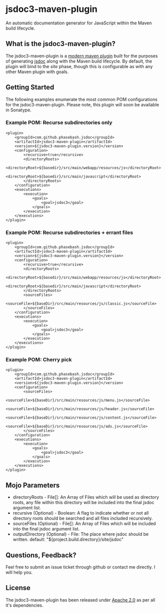 jsdoc3-maven-plugin
===================

An automatic documentation generator for JavaScript within the Maven build lifecycle.

## What is the jsdoc3-maven-plugin? ##
The jsdoc3-maven-plugin is a [modern maven plugin](http://maven.apache.org/plugin-tools/maven-plugin-plugin/examples/using-annotations.html)
built for the purposes of generating [jsdoc](http://usejsdoc.org/) along with the Maven build lifecycle.  By default, the
plugin will bind to the _site_ phase, though this is configurable as with any other Maven plugin with goals.

## Getting Started ##
The following examples enumerate the most common POM configurations for the jsdoc3-maven-plugin.  Please note, this plugin
will soon be available in Sonatype.

### Example POM: Recurse subdirectories only ##
    <plugin>
        <groupId>com.github.phasebash.jsdoc</groupId>
        <artifactId>jsdoc3-maven-plugin</artifactId>
        <version>${jsdoc3-maven-plugin.version}</version>
        <configuration>
            <recursive>true</recursive>
            <directoryRoots>
                <directoryRoot>${basedir}/src/main/webapp/resources/js</directoryRoot>
                <directoryRoot>${basedir}/src/main/javascript</directoryRoot>
            </directoryRoots>
        </configuration>
        <executions>
            <execution>
                <goals>
                    <goal>jsdoc3</goal>
                </goals>
            </execution>
        </executions>
    </plugin>

### Example POM: Recurse subdirectories + errant files ##
    <plugin>
        <groupId>com.github.phasebash.jsdoc</groupId>
        <artifactId>jsdoc3-maven-plugin</artifactId>
        <version>${jsdoc3-maven-plugin.version}</version>
        <configuration>
            <recursive>true</recursive>
            <directoryRoots>
                <directoryRoot>${basedir}/src/main/webapp/resources/js</directoryRoot>
                <directoryRoot>${basedir}/src/main/javascript</directoryRoot>
            </directoryRoots>
            <sourceFiles>
                <sourceFile>${baseDir}/src/main/resources/js/classic.js</sourceFile>
            </sourceFiles>
        </configuration>
        <executions>
            <execution>
                <goals>
                    <goal>jsdoc3</goal>
                </goals>
            </execution>
        </executions>
    </plugin>

### Example POM: Cherry pick ##
    <plugin>
        <groupId>com.github.phasebash.jsdoc</groupId>
        <artifactId>jsdoc3-maven-plugin</artifactId>
        <version>${jsdoc3-maven-plugin.version}</version>
        <configuration>
            <sourceFiles>
                <sourceFile>${baseDir}/src/main/resources/js/menu.js</sourceFile>
                <sourceFile>${baseDir}/src/main/resources/js/header.js</sourceFile>
                <sourceFile>${baseDir}/src/main/resources/js/content.js</sourceFile>
                <sourceFile>${baseDir}/src/main/resources/js/ads.js</sourceFile>
            </sourceFiles>
        </configuration>
        <executions>
            <execution>
                <goals>
                    <goal>jsdoc3</goal>
                </goals>
            </execution>
        </executions>
    </plugin>

## Mojo Parameters ##
* directoryRoots - File[]: An Array of Files which will be used as directory roots, any file within this directory will be included into the final jsdoc argument list.
* recursive (Optional) - Boolean: A flag to indicate whether or not all directory roots should be searched and all files included recursively.
* sourceFiles (Optional) - File[]: An Array of Files which will be included into the final jsdoc argument list.
* outputDirectory (Optional) - File: The place where jsdoc should be written.  default: "${project.build.directory}/site/jsdoc"

## Questions, Feedback? ##
Feel free to submit an issue ticket through github or contact me directly.  I will help you.

## License ##
The jsdoc3-maven-plugin has been released under [Apache 2.0](https://github.com/phasebash/jsdoc3-maven-plugin/blob/master/LICENSE.md) as per all it's dependencies.

